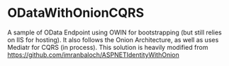 ODataWithOnionCQRS
=======================

A sample of OData Endpoint using OWIN for bootstrapping (but still relies on IIS for hosting). It also follows the Onion Architecture, as well as uses Mediatr for CQRS (in process).
This solution is heavily modified from https://github.com/imranbaloch/ASPNETIdentityWithOnion

